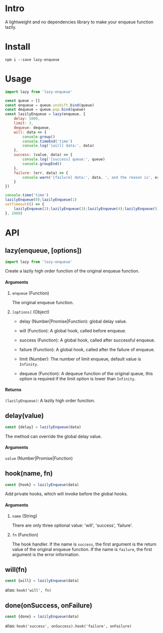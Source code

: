# Intro
A lightweight and no dependencies library to make your enqueue function lazily.

# Install
```
npm i --save lazy-enqueue
```

# Usage

```javascript
import lazy from 'lazy-enqueue'

const queue = []
const enqueue = queue.unshift.bind(queue)
const dequeue = queue.pop.bind(queue)
const lazilyEnqueue = lazy(enqueue, {
    delay: 1000,
    limit: 3,
    dequeue: dequeue,
    will: data => {
        console.group()
        console.timeEnd('time')
        console.log('[will] data:', data)
    },
    success: (value, data) => {
        console.log('[success] queue:', queue)
        console.groupEnd()
    },
    failure: (err, data) => {
        console.warn('[failure] data:', data, ', and the reason is', err)
    }
})

console.time('time')
lazilyEnqueue(0);lazilyEnqueue(1)
setTimeout(() => {
    lazilyEnqueue(2);lazilyEnqueue(3);lazilyEnqueue(4);lazilyEnqueue(5)
}, 2000)
```

# API

## lazy(enqueue, [options])
```javascript
import lazy from 'lazy-enqueue'
```
Create a lazily high order function of the original enqueue function.

#### Arguments
1. `enqueue` (Function)

    The original enqueue function.

2. `[options]` (Object)

    - delay (Number|Promise|Function): global delay value.

    - will (Function): A global hook, called before enqueue.

    - success (Function): A global hook, called after successful enqueue.

    - failure (Function): A global hook, called after the failure of enqueue.

    - limit (Number): The number of limit enqueue, default value is `Infinity`.

    - dequeue (Function): A dequeue function of the original queue, this option is required if the limit option is lower than `Infinity`.

#### Returns
`(lazilyEnqueue)`: A lazily high order function.

## delay(value)
```javascript
const {delay} = lazilyEnqueue(data)
```
The method can override the global delay value.

#### Arguments
`value` (Number|Promise|Function)

## hook(name, fn)
```javascript
const {hook} = lazilyEnqueue(data)
```
Add private hooks, which will invoke before the global hooks.

#### Arguments
1. `name` (String)

    There are only three optional value: 'will', 'success', 'failure'.

2. `fn` (Function)

    The hook handler.
    If the name is `success`, the first argument is the return value of the original enqueue function.
    If the name is `failure`, the first argument is the error information.

## will(fn)
```javascript
const {will} = lazilyEnqueue(data)
```
alias: `hook('will', fn)`

## done(onSuccess, onFailure)
```javascript
const {done} = lazilyEnqueue(data)
```
alias: `hook('success', onSuccess).hook('failure', onFailure)`
